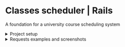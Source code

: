 # Classes scheduler | Rails

A foundation for a university course scheduling system

<details>
  <summary>Project setup</summary>
                            
1. Clone the repo with `git clone https://github.com/sergiy17/classes_scheduler.git`
2. `bundle && rails db:setup && rails s`
</details>

<details>
  <summary>Requests examples and screenshots</summary>

```
GET to http://127.0.0.1:3000/students/:id/schedule_pdf
```
To view / generate the student's PDF

<img width="1722" alt="Image" src="https://github.com/user-attachments/assets/0780c2d6-b71f-4331-a163-fed6e8c0b4b1" />

```
GET to http://127.0.0.1:3000/students/:id
```

To view the detailed student info 

<img width="1119" alt="Image" src="https://github.com/user-attachments/assets/334e9202-ac8f-4b8a-93b7-a7908829574e" />

```
POST to http://127.0.0.1:3000/students/:id/add_section
```
`body: { section_id: 1 }`

To add section

<img width="1140" alt="Image" src="https://github.com/user-attachments/assets/e3338081-db6a-4dc9-8eb1-9e3679b6709e" />

```
DELETE to http://127.0.0.1:3000/students/:id/remove_section
```
`body: { section_id: 1 }`

To remove section

<img width="1166" alt="Image" src="https://github.com/user-attachments/assets/c7883663-4944-45fc-a14c-f15dd8a1a6cf" />


</details>

